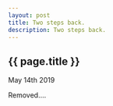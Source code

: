 ```yaml
---
layout: post
title: Two steps back.
description: Two steps back.
---
```


{{ page.title }}
----------------

<p class="meta">May 14th 2019</p>

Removed....